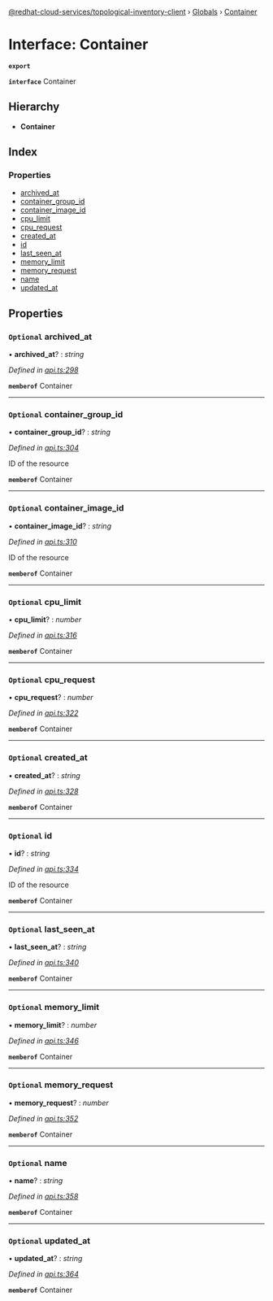 [@redhat-cloud-services/topological-inventory-client](../README.md) › [Globals](../globals.md) › [Container](container.md)

# Interface: Container

**`export`** 

**`interface`** Container

## Hierarchy

* **Container**

## Index

### Properties

* [archived_at](container.md#optional-archived_at)
* [container_group_id](container.md#optional-container_group_id)
* [container_image_id](container.md#optional-container_image_id)
* [cpu_limit](container.md#optional-cpu_limit)
* [cpu_request](container.md#optional-cpu_request)
* [created_at](container.md#optional-created_at)
* [id](container.md#optional-id)
* [last_seen_at](container.md#optional-last_seen_at)
* [memory_limit](container.md#optional-memory_limit)
* [memory_request](container.md#optional-memory_request)
* [name](container.md#optional-name)
* [updated_at](container.md#optional-updated_at)

## Properties

### `Optional` archived_at

• **archived_at**? : *string*

*Defined in [api.ts:298](https://github.com/RedHatInsights/javascript-clients.gi/blob/master/packages/topological-inventory/api.ts#L298)*

**`memberof`** Container

___

### `Optional` container_group_id

• **container_group_id**? : *string*

*Defined in [api.ts:304](https://github.com/RedHatInsights/javascript-clients.gi/blob/master/packages/topological-inventory/api.ts#L304)*

ID of the resource

**`memberof`** Container

___

### `Optional` container_image_id

• **container_image_id**? : *string*

*Defined in [api.ts:310](https://github.com/RedHatInsights/javascript-clients.gi/blob/master/packages/topological-inventory/api.ts#L310)*

ID of the resource

**`memberof`** Container

___

### `Optional` cpu_limit

• **cpu_limit**? : *number*

*Defined in [api.ts:316](https://github.com/RedHatInsights/javascript-clients.gi/blob/master/packages/topological-inventory/api.ts#L316)*

**`memberof`** Container

___

### `Optional` cpu_request

• **cpu_request**? : *number*

*Defined in [api.ts:322](https://github.com/RedHatInsights/javascript-clients.gi/blob/master/packages/topological-inventory/api.ts#L322)*

**`memberof`** Container

___

### `Optional` created_at

• **created_at**? : *string*

*Defined in [api.ts:328](https://github.com/RedHatInsights/javascript-clients.gi/blob/master/packages/topological-inventory/api.ts#L328)*

**`memberof`** Container

___

### `Optional` id

• **id**? : *string*

*Defined in [api.ts:334](https://github.com/RedHatInsights/javascript-clients.gi/blob/master/packages/topological-inventory/api.ts#L334)*

ID of the resource

**`memberof`** Container

___

### `Optional` last_seen_at

• **last_seen_at**? : *string*

*Defined in [api.ts:340](https://github.com/RedHatInsights/javascript-clients.gi/blob/master/packages/topological-inventory/api.ts#L340)*

**`memberof`** Container

___

### `Optional` memory_limit

• **memory_limit**? : *number*

*Defined in [api.ts:346](https://github.com/RedHatInsights/javascript-clients.gi/blob/master/packages/topological-inventory/api.ts#L346)*

**`memberof`** Container

___

### `Optional` memory_request

• **memory_request**? : *number*

*Defined in [api.ts:352](https://github.com/RedHatInsights/javascript-clients.gi/blob/master/packages/topological-inventory/api.ts#L352)*

**`memberof`** Container

___

### `Optional` name

• **name**? : *string*

*Defined in [api.ts:358](https://github.com/RedHatInsights/javascript-clients.gi/blob/master/packages/topological-inventory/api.ts#L358)*

**`memberof`** Container

___

### `Optional` updated_at

• **updated_at**? : *string*

*Defined in [api.ts:364](https://github.com/RedHatInsights/javascript-clients.gi/blob/master/packages/topological-inventory/api.ts#L364)*

**`memberof`** Container
